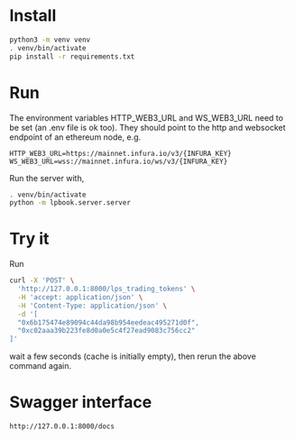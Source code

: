 # Install

```bash
python3 -m venv venv
. venv/bin/activate
pip install -r requirements.txt
```

# Run

The environment variables HTTP_WEB3_URL and WS_WEB3_URL need to be set (an .env file is ok too). They should point to the http and websocket endpoint of an ethereum node, e.g.

```
HTTP_WEB3_URL=https://mainnet.infura.io/v3/{INFURA_KEY}
WS_WEB3_URL=wss://mainnet.infura.io/ws/v3/{INFURA_KEY}
```

Run the server with,

```bash
. venv/bin/activate
python -m lpbook.server.server
```

# Try it

Run

```bash
curl -X 'POST' \
  'http://127.0.0.1:8000/lps_trading_tokens' \
  -H 'accept: application/json' \
  -H 'Content-Type: application/json' \
  -d '[
  "0x6b175474e89094c44da98b954eedeac495271d0f",
  "0xc02aaa39b223fe8d0a0e5c4f27ead9083c756cc2"
]'
```

wait a few seconds (cache is initially empty), then rerun the above command again.

# Swagger interface

`http://127.0.0.1:8000/docs` 
